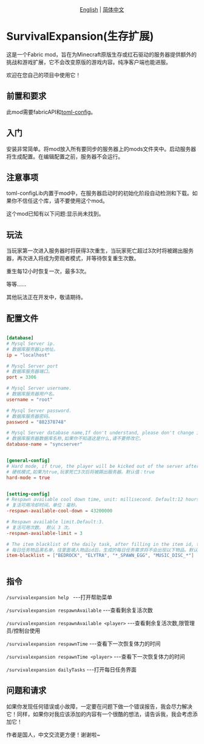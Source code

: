 <p align="center">
    <a href="readme.md">English</a> |
    <a href="readmezh.md">简体中文</a> 
</p>

# SurvivalExpansion(生存扩展)

这是一个Fabric mod，旨在为Minecraft原版生存或红石驱动的服务器提供额外的挑战和游戏扩展，它不会改变原版的游戏内容。纯净客户端也能进服。

欢迎在您自己的项目中使用它！

## 前置和要求

此mod需要fabricAPI和[toml-config](https://github.com/Fndream/toml-config)。

## 入门

安装非常简单。将mod放入所有要同步的服务器上的mods文件夹中。启动服务器将生成配置。在编辑配置之前，服务器不会运行。

## 注意事项

toml-configLib内置于mod中，在服务器启动时的初始化阶段自动检测和下载。如果你不信任这个库，请不要使用这个mod。

这个mod已知有以下问题:显示尚未找到。

## 玩法
当玩家第一次进入服务器时将获得3次重生，当玩家死亡超过3次时将被踢出服务器，再次进入将成为旁观者模式，并等待恢复重生次数。

重生每12小时恢复一次，最多3次。

等等......

其他玩法正在开发中，敬请期待。

## 配置文件
```toml

[database]
# Mysql Server ip.
# 数据库服务器ip地址。
ip = "localhost"

# Mysql Server port
# 数据库服务器端口。
port = 3306

# Mysql Server username.
# 数据库服务器用户名。
username = "root"

# Mysql Server password.
# 数据库服务器密码。
password = "882378748"

# Mysql Server database name,If don't understand, please don't change it.
# 数据库服务器数据库名称,如果你不知道这是什么,请不要修改它。
database-name = "syncserver"


[general-config]
# Hard mode, if true, the player will be kicked out of the server after death 3 times.Default:true.
# 硬核模式,如果为true,玩家死亡3次后将被踢出服务器。默认值：true
hard-mode = true


[setting-config]
# Respawn available cool down time, unit: millisecond. Default:12 hours.
# 复活可用冷却时间，单位：毫秒。
-respawn-available-cool-down = 43200000

# Respawn available limit.Default:3.
# 复活可用次数。 默认 3 次。
-respawn-available-limit = 3

# The item blacklist of the daily task, after filling in the item id, the item will not appear when the daily task is refreshed. Default: "BEDROCK","ELYTRA".
# 每日任务物品黑名单，往里面填入物品id后，生成的每日任务需求将不会出现以下物品。默认值："BEDROCK","ELYTRA"。
item-blacklist = ["BEDROCK", "ELYTRA", "*_SPAWN_EGG", "MUSIC_DISC_*"]



```

## 指令
```/survivalexpansion help ```                      ---打开帮助菜单

```/survivalexpansion respawnAvailable```           ---查看剩余复活次数

```/survivalexpansion respawnAvailable <player>``` ---查看<player>剩余复活次数,限管理员/控制台使用

```/survivalexpansion respawnTime```               ---查看下一次恢复体力的时间

```/survivalexpansion respawnTime <player>```      ---查看<player>下一次恢复体力的时间

```/survivalexpansion dailyTasks```       ---打开每日任务界面

## 问题和请求

如果你发现任何错误或小故障，一定要在问题下做一个错误报告，我会尽力解决它！同样，如果你对我应该添加的内容有一个很酷的想法，请告诉我，我会考虑添加它！

作者是国人，中文交流更方便！谢谢啦~

